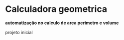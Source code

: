 # Calculadora geometrica
**automatização no calculo de area perimetro e volume**

<p> projeto inicial </p>

